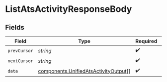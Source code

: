# ListAtsActivityResponseBody


## Fields

| Field                                                                                        | Type                                                                                         | Required                                                                                     | Description                                                                                  |
| -------------------------------------------------------------------------------------------- | -------------------------------------------------------------------------------------------- | -------------------------------------------------------------------------------------------- | -------------------------------------------------------------------------------------------- |
| `prevCursor`                                                                                 | *string*                                                                                     | :heavy_check_mark:                                                                           | N/A                                                                                          |
| `nextCursor`                                                                                 | *string*                                                                                     | :heavy_check_mark:                                                                           | N/A                                                                                          |
| `data`                                                                                       | [components.UnifiedAtsActivityOutput](../../models/components/unifiedatsactivityoutput.md)[] | :heavy_check_mark:                                                                           | N/A                                                                                          |